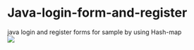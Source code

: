 # Java-login-form-and-register
java login and register forms for sample by using Hash-map</br>
<img src="https://github.com/MohamedAbdiaziz/Java-login-form-and-register/blob/main/ggg.gif">
